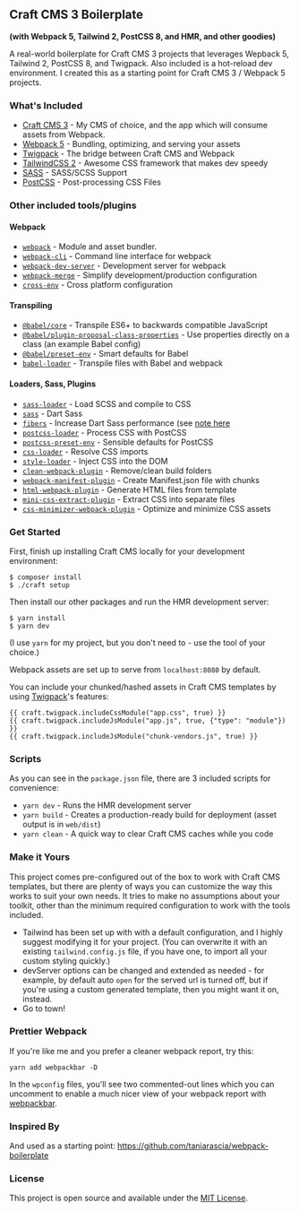 ## Craft CMS 3 Boilerplate
**(with Webpack 5, Tailwind 2, PostCSS 8, and HMR, and other goodies)**

A real-world boilerplate for Craft CMS 3 projects that leverages Wepback 5, Tailwind 2, PostCSS 8, and Twigpack. Also included is a hot-reload dev environment. I created this as a starting point for Craft CMS 3 / Webpack 5 projects.

### What's Included

* [Craft CMS 3](https://github.com/craftcms/cms) - My CMS of choice, and the app which will consume assets from Webpack.
* [Webpack 5](https://webpack.js.org/blog/2020-10-10-webpack-5-release/) - Bundling, optimizing, and serving your assets
* [Twigpack](https://github.com/nystudio107/craft-twigpack) - The bridge between Craft CMS and Webpack
* [TailwindCSS 2](https://tailwindcss.com) - Awesome CSS framework that makes dev speedy
* [SASS](https://sass-lang.com/) - SASS/SCSS Support
* [PostCSS](https://postcss.org/) - Post-processing CSS Files

### Other included tools/plugins
#### Webpack
* [`webpack`](https://github.com/webpack/webpack) - Module and asset bundler.
* [`webpack-cli`](https://github.com/webpack/webpack-cli) - Command line interface for webpack
* [`webpack-dev-server`](https://github.com/webpack/webpack-dev-server) - Development server for webpack
* [`webpack-merge`](https://github.com/survivejs/webpack-merge) - Simplify development/production configuration
* [`cross-env`](https://github.com/kentcdodds/cross-env) - Cross platform configuration

#### Transpiling
* [`@babel/core`](https://www.npmjs.com/package/@babel/core) - Transpile ES6+ to backwards compatible JavaScript
* [`@babel/plugin-proposal-class-properties`](https://babeljs.io/docs/en/babel-plugin-proposal-class-properties) - Use properties directly on a class (an example Babel config)
* [`@babel/preset-env`](https://babeljs.io/docs/en/babel-preset-env) - Smart defaults for Babel
* [`babel-loader`](https://webpack.js.org/loaders/babel-loader/) - Transpile files with Babel and webpack

#### Loaders, Sass, Plugins
* [`sass-loader`](https://webpack.js.org/loaders/sass-loader/) - Load SCSS and compile to CSS
* [`sass`](https://github.com/sass/dart-sass) - Dart Sass
* [`fibers`](https://www.npmjs.com/package/fibers) - Increase Dart Sass performance (see [note here](https://github.com/sass/dart-sass/blob/master/README.md#javascript-api)
* [`postcss-loader`](https://webpack.js.org/loaders/postcss-loader/) - Process CSS with PostCSS
* [`postcss-preset-env`](https://www.npmjs.com/package/postcss-preset-env) - Sensible defaults for PostCSS
* [`css-loader`](https://webpack.js.org/loaders/css-loader/) - Resolve CSS imports
* [`style-loader`](https://webpack.js.org/loaders/style-loader/) - Inject CSS into the DOM
* [`clean-webpack-plugin`](https://github.com/johnagan/clean-webpack-plugin) - Remove/clean build folders
* [`webpack-manifest-plugin`](https://www.npmjs.com/package/webpack-manifest-plugin) - Create Manifest.json file with chunks
* [`html-webpack-plugin`](https://github.com/jantimon/html-webpack-plugin) - Generate HTML files from template
* [`mini-css-extract-plugin`](https://github.com/webpack-contrib/mini-css-extract-plugin) - Extract CSS into separate files
* [`css-minimizer-webpack-plugin`](https://webpack.js.org/plugins/css-minimizer-webpack-plugin/) - Optimize and minimize CSS assets

### Get Started

First, finish up installing Craft CMS locally for your development environment:

```
$ composer install
$ ./craft setup
```

Then install our other packages and run the HMR development server:

```
$ yarn install
$ yarn dev
```
(I use `yarn` for my project, but you don't need to - use the tool of your choice.)

Webpack assets are set up to serve from `localhost:8080` by default.

You can include your chunked/hashed assets in Craft CMS templates by using [Twigpack](https://nystudio107.com/docs/twigpack/)'s features:

```
{{ craft.twigpack.includeCssModule("app.css", true) }}
{{ craft.twigpack.includeJsModule("app.js", true, {"type": "module"}) }}
{{ craft.twigpack.includeJsModule("chunk-vendors.js", true) }}
```

### Scripts

As you can see in the `package.json` file, there are 3 included scripts for convenience:

* `yarn dev` - Runs the HMR development server
* `yarn build` - Creates a production-ready build for deployment (asset output is in `web/dist`)
* `yarn clean` - A quick way to clear Craft CMS caches while you code


### Make it Yours

This project comes pre-configured out of the box to work with Craft CMS templates, but there are plenty of ways you can customize the way this works to suit your own needs.  It tries to make no assumptions about your toolkit, other than the minimum required configuration to work with the tools included.

- Tailwind has been set up with with a default configuration, and I highly suggest modifying it for your project. (You can overwrite it with an existing `tailwind.config.js` file, if you have one, to import all your custom styling quickly.)
- devServer options can be changed and extended as needed - for example, by default auto `open` for the served url is turned off, but if you're using a custom generated template, then you might want it on, instead.
- Go to town!

### Prettier Webpack

If you're like me and you prefer a cleaner webpack report, try this:

`yarn add webpackbar -D`

In the `wpconfig` files, you'll see two commented-out lines which you can uncomment to enable a much nicer view of your webpack report with [webpackbar](https://github.com/nuxt-contrib/webpackbar).

### Inspired By

And used as a starting point: https://github.com/taniarascia/webpack-boilerplate

### License

This project is open source and available under the [MIT License](https://github.com/taniarascia/webpack-boilerplate/blob/master/LICENSE).
